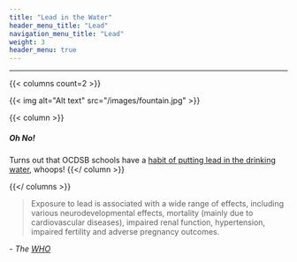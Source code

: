 ```yaml
---
title: "Lead in the Water"
header_menu_title: "Lead"
navigation_menu_title: "Lead"
weight: 3
header_menu: true
---
```


---

{{< columns count=2 >}}


{{< img alt="Alt text" src="/images/fountain.jpg"  >}}

{{< column >}}
##### Oh No!

Turns out that OCDSB schools have a [habit of putting lead in the drinking water](https://ottawacitizen.com/news/local-news/ocdsb-schools-lead-drinking-water-report), whoops!
{{</ column >}}


{{</ columns >}}

> Exposure to lead is associated with a wide range of effects, including various
neurodevelopmental effects, mortality (mainly due to cardiovascular diseases), impaired renal function, hypertension, impaired fertility and adverse pregnancy outcomes. 

*\- The [WHO](https://cdn.who.int/media/docs/default-source/wash-documents/water-safety-and-quality/chemical-fact-sheets-2022/lead-fact-sheet-2022.pdf?sfvrsn=4983142a_2&download=true)*
